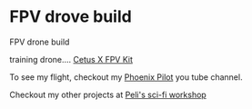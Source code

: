 # FPV drove build
FPV drone build 


training drone....    [Cetus X FPV Kit](https://betafpv.com/products/cetus-x-fpv-kit?variant=39948655394950)

To see my flight, checkout my [Phoenix Pilot](https://www.youtube.com/@PhoenixPilot7958) you tube channel.   

Checkout my other projects at [Peli's sci-fi workshop](https://driter7958.github.io/Peli_sci-fi_workshop/)